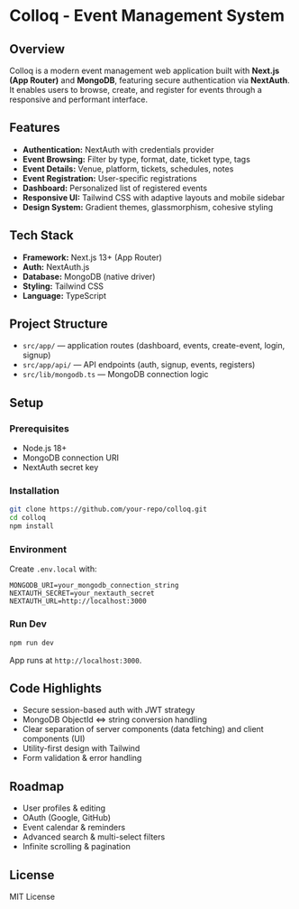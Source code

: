 # Colloq - Event Management System

## Overview

Colloq is a modern event management web application built with **Next.js (App Router)** and **MongoDB**, featuring secure authentication via **NextAuth**. It enables users to browse, create, and register for events through a responsive and performant interface.



## Features

- **Authentication:** NextAuth with credentials provider  
- **Event Browsing:** Filter by type, format, date, ticket type, tags  
- **Event Details:** Venue, platform, tickets, schedules, notes  
- **Event Registration:** User-specific registrations  
- **Dashboard:** Personalized list of registered events  
- **Responsive UI:** Tailwind CSS with adaptive layouts and mobile sidebar  
- **Design System:** Gradient themes, glassmorphism, cohesive styling  



## Tech Stack

- **Framework:** Next.js 13+ (App Router)  
- **Auth:** NextAuth.js  
- **Database:** MongoDB (native driver)  
- **Styling:** Tailwind CSS  
- **Language:** TypeScript  



## Project Structure

- `src/app/` — application routes (dashboard, events, create-event, login, signup)  
- `src/app/api/` — API endpoints (auth, signup, events, registers)  
- `src/lib/mongodb.ts` — MongoDB connection logic  



## Setup

### Prerequisites
- Node.js 18+  
- MongoDB connection URI  
- NextAuth secret key  

### Installation
```bash
git clone https://github.com/your-repo/colloq.git
cd colloq
npm install
```

### Environment
Create `.env.local` with:
```
MONGODB_URI=your_mongodb_connection_string
NEXTAUTH_SECRET=your_nextauth_secret
NEXTAUTH_URL=http://localhost:3000
```

### Run Dev
```bash
npm run dev
```
App runs at `http://localhost:3000`.



## Code Highlights

- Secure session-based auth with JWT strategy  
- MongoDB ObjectId ⇔ string conversion handling  
- Clear separation of server components (data fetching) and client components (UI)  
- Utility-first design with Tailwind  
- Form validation & error handling  



## Roadmap

- User profiles & editing  
- OAuth (Google, GitHub)  
- Event calendar & reminders  
- Advanced search & multi-select filters  
- Infinite scrolling & pagination  



## License

MIT License
